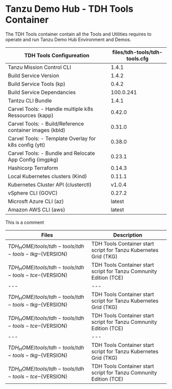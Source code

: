 # Tanzu Demo Hub - TDH Tools Container

The TDH Tools container contain all the Tools and Utilities requires to operate and run Tanzu Demo Hub Environment and Demos. 

| TDH Tools Configureation | files/tdh-tools/tdh-tools.cfg | 
| --- | --- |
| Tanzu Mission Control CLI | 1.4.1 |
| Build Service Version | 1.4.2 |
| Build Service Tools (kp) | 0.4.2 |
| Build Service Dependancies | 100.0.241 |
| Tantzu CLI Bundle | 1.4.1 |
| Carvel Tools: - Handle multiple k8s Ressources (kapp) | 0.42.0 |
| Carvel Tools: - Build/Reference container images (kbld) | 0.31.0 |
| Carvel Tools: - Template Overlay for k8s config (ytt) | 0.38.0 |
| Carvel Tools: - Bundle and Relocate App Config (imgpkg) | 0.23.1 |
| Hashicorp Terraform | 0.14.3 |
| Local Kubernetes clusters (Kind) | 0.11.1 |
| Kubernetes Cluster API (clusterctl) | v1.0.4 |
| vSphere CLI (GOVC) | 0.27.2 |
| Microsft Azure CLI (az) | latest |
| Amazon AWS CLI (aws) | latest |

This is a comment


| Files | Description |
| --- | --- |
| $TDH_HOME/tools/tdh-tools/tdh-tools-tkg-${VERSION} | TDH Tools Container start script for Tanzu Kubernetes Grid (TKG)
| $TDH_HOME/tools/tdh-tools/tdh-tools-tce-${VERSION} | TDH Tools Container start script for Tanzu Comnunity Edition (TCE) 
| --- | --- |
| $TDH_HOME/tools/tdh-tools/tdh-tools-tkg-${VERSION} | TDH Tools Container start script for Tanzu Kubernetes Grid (TKG)
| $TDH_HOME/tools/tdh-tools/tdh-tools-tce-${VERSION} | TDH Tools Container start script for Tanzu Comnunity Edition (TCE) 
| --- | --- |
| $TDH_HOME/tools/tdh-tools/tdh-tools-tkg-${VERSION} | TDH Tools Container start script for Tanzu Kubernetes Grid (TKG)
| $TDH_HOME/tools/tdh-tools/tdh-tools-tce-${VERSION} | TDH Tools Container start script for Tanzu Comnunity Edition (TCE) 

